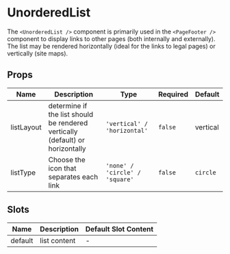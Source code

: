 # UnorderedList

The `<UnorderedList />` component is primarily used in the `<PageFooter />` component to display links to other pages (both internally and externally). The list may be rendered horizontally (ideal for the links to legal pages) or vertically (site maps).

## Props

<!-- @vuese:UnorderedList:props:start -->

| Name       | Description                                                                   | Type                            | Required | Default  |
| ---------- | ----------------------------------------------------------------------------- | ------------------------------- | -------- | -------- |
| listLayout | determine if the list should be rendered vertically (default) or horizontally | `'vertical' / 'horizontal'`     | `false`  | vertical |
| listType   | Choose the icon that separates each link                                      | `'none' / 'circle' / 'square' ` | `false`  | `circle` |

<!-- @vuese:UnorderedList:props:end -->

## Slots

<!-- @vuese:UnorderedList:slots:start -->

| Name    | Description  | Default Slot Content |
| ------- | ------------ | -------------------- |
| default | list content | -                    |

<!-- @vuese:UnorderedList:slots:end -->
